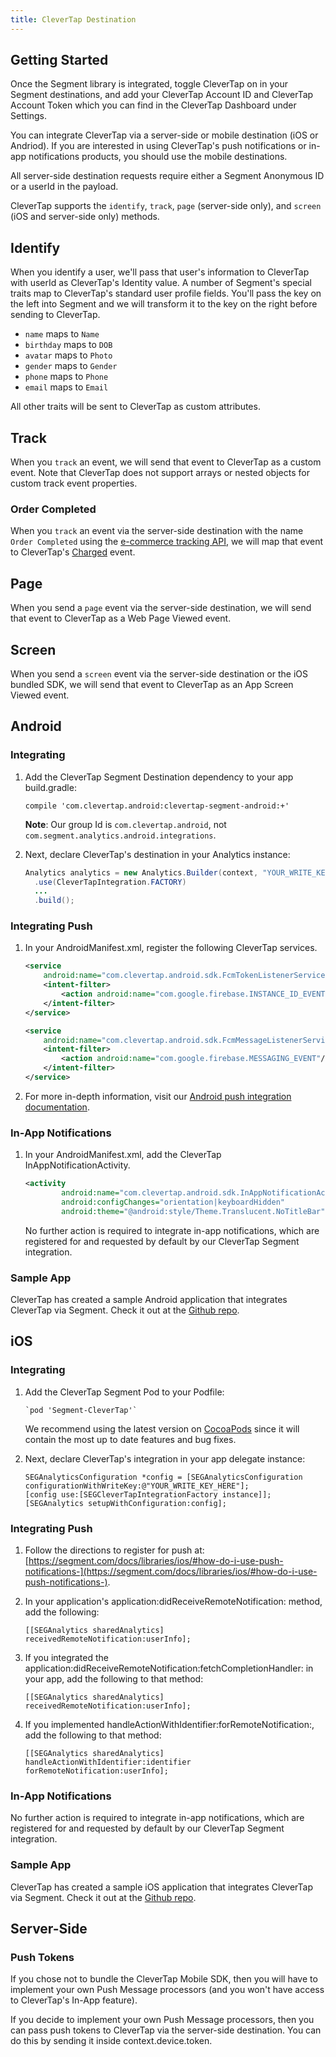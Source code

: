 ```yaml
---
title: CleverTap Destination
---
```


## Getting Started

Once the Segment library is integrated, toggle CleverTap on in your Segment destinations, and add your CleverTap Account ID and CleverTap Account Token which you can find in the CleverTap Dashboard under Settings.

You can integrate CleverTap via a server-side or mobile destination (iOS or Andriod). If you are interested in using CleverTap's push notifications or in-app notifications products, you should use the mobile destinations.

All server-side destination requests require either a Segment Anonymous ID or a userId in the payload.

CleverTap supports the `identify`, `track`, `page` (server-side only), and `screen` (iOS and server-side only) methods.


## Identify

When you identify a user, we'll pass that user's information to CleverTap with userId as CleverTap's Identity value. A number of Segment's special traits map to CleverTap's standard user profile fields.  You'll pass the key on the left into Segment and we will transform it to the key on the right before sending to CleverTap.

- `name` maps to `Name`
- `birthday` maps to `DOB`
- `avatar` maps to `Photo`
- `gender` maps to `Gender`
- `phone` maps to `Phone`
- `email` maps to `Email`

All other traits will be sent to CleverTap as custom attributes.

## Track

When you `track` an event, we will send that event to CleverTap as a custom event.  Note that CleverTap does not support arrays or nested objects for custom track event properties.

### Order Completed

When you `track` an event via the server-side destination with the name `Order Completed` using the [e-commerce tracking API](https://segment.com/docs/spec/ecommerce/v2/), we will map that event to CleverTap's [Charged](https://support.clevertap.com/docs/working-with-events.html#recording-customer-purchases) event.

## Page

When you send a `page` event via the server-side destination, we will send that event to CleverTap as a Web Page Viewed event.

## Screen

When you send a `screen` event via the server-side destination or the iOS bundled SDK, we will send that event to CleverTap as an App Screen Viewed event.

## Android

### Integrating

1. Add the CleverTap Segment Destination dependency to your app build.gradle:

    `compile 'com.clevertap.android:clevertap-segment-android:+'`

    **Note**: Our group Id is `com.clevertap.android`, not `com.segment.analytics.android.integrations`.

2. Next, declare CleverTap's destination in your Analytics instance:

   ```java
   Analytics analytics = new Analytics.Builder(context, "YOUR_WRITE_KEY_HERE")
     .use(CleverTapIntegration.FACTORY)
     ...
     .build();
   ```

### Integrating Push

1. In your AndroidManifest.xml, register the following CleverTap services.

    ```xml
    <service
        android:name="com.clevertap.android.sdk.FcmTokenListenerService">
        <intent-filter>
            <action android:name="com.google.firebase.INSTANCE_ID_EVENT"/>
        </intent-filter>
    </service>

    <service
        android:name="com.clevertap.android.sdk.FcmMessageListenerService">
        <intent-filter>
            <action android:name="com.google.firebase.MESSAGING_EVENT"/>
        </intent-filter>
    </service>
    ```

2. For more in-depth information, visit our [Android push integration documentation](https://support.clevertap.com/integration/android-sdk/#push-notification-support).

### In-App Notifications

1. In your AndroidManifest.xml, add the CleverTap InAppNotificationActivity.

    ```xml
    <activity
            android:name="com.clevertap.android.sdk.InAppNotificationActivity"
            android:configChanges="orientation|keyboardHidden"
            android:theme="@android:style/Theme.Translucent.NoTitleBar" />
    ```

    No further action is required to integrate in-app notifications, which are registered for and requested by default by our CleverTap Segment integration.


### Sample App

CleverTap has created a sample Android application that integrates CleverTap via Segment. Check it out at the [Github repo](https://github.com/CleverTap/clevertap-segment-android-example).

## iOS

### Integrating

1. Add the CleverTap Segment Pod to your Podfile:

   ```objc
   `pod 'Segment-CleverTap'`
   ```

   We recommend using the latest version on [CocoaPods](https://cocoapods.org/pods/Segment-CleverTap) since it will contain the most up to date features and bug fixes.

2. Next, declare CleverTap's integration in your app delegate instance:

   ```objc
   SEGAnalyticsConfiguration *config = [SEGAnalyticsConfiguration configurationWithWriteKey:@"YOUR_WRITE_KEY_HERE"];
   [config use:[SEGCleverTapIntegrationFactory instance]];
   [SEGAnalytics setupWithConfiguration:config];
   ```

### Integrating Push

1. Follow the directions to register for push at: [https://segment.com/docs/libraries/ios/#how-do-i-use-push-notifications-](https://segment.com/docs/libraries/ios/#how-do-i-use-push-notifications-).

2. In your application's application:didReceiveRemoteNotification: method, add the following:

   `[[SEGAnalytics sharedAnalytics] receivedRemoteNotification:userInfo];`

3. If you integrated the application:didReceiveRemoteNotification:fetchCompletionHandler: in your app, add the following to that method:

   `[[SEGAnalytics sharedAnalytics] receivedRemoteNotification:userInfo];`

4. If you implemented handleActionWithIdentifier:forRemoteNotification:, add the following to that method:

   `[[SEGAnalytics sharedAnalytics] handleActionWithIdentifier:identifier forRemoteNotification:userInfo];`

### In-App Notifications

No further action is required to integrate in-app notifications, which are registered for and requested by default by our CleverTap Segment integration.

### Sample App

CleverTap has created a sample iOS application that integrates CleverTap via Segment. Check it out at the [Github repo](https://github.com/CleverTap/clevertap-segment-ios/tree/master/Example).

## Server-Side

### Push Tokens

If you chose not to bundle the CleverTap Mobile SDK, then you will have to implement your own Push Message processors (and you won't have access to CleverTap's In-App feature).

If you decide to implement your own Push Message processors, then you can pass push tokens to CleverTap via the server-side destination. You can do this by sending it inside context.device.token.
